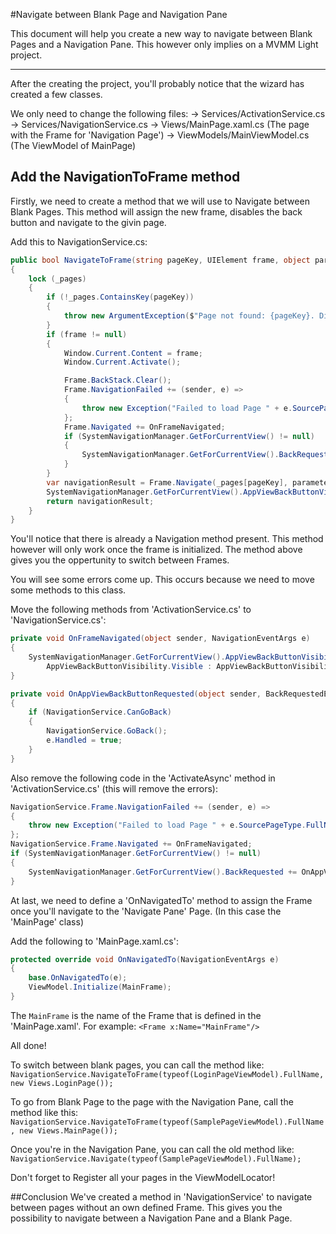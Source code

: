 #Navigate between Blank Page and Navigation Pane

This document will help you create a new way to navigate between Blank Pages and a Navigation Pane. 
This however only implies on a MVMM Light project.

---------------------------------------------------------

After the creating the project, you'll probably notice that the wizard has created a few classes.

We only need to change the following files:
-> Services/ActivationService.cs
-> Services/NavigationService.cs
-> Views/MainPage.xaml.cs (The page with the Frame for 'Navigation Page')
-> ViewModels/MainViewModel.cs (The ViewModel of MainPage)


## Add the NavigationToFrame method 
Firstly, we need to create a method that we will use to Navigate between Blank Pages.
This method will assign the new frame, disables the back button and navigate to the givin page. 

Add this to NavigationService.cs:
```csharp
public bool NavigateToFrame(string pageKey, UIElement frame, object parameter = null, NavigationTransitionInfo infoOverride = null)
{
	lock (_pages)
	{
		if (!_pages.ContainsKey(pageKey))
		{
			throw new ArgumentException($"Page not found: {pageKey}. Did you forget to call NavigationService.Configure?", "pagekey");
		}
		if (frame != null)
		{
			Window.Current.Content = frame;
			Window.Current.Activate();

			Frame.BackStack.Clear();
			Frame.NavigationFailed += (sender, e) =>
			{
				throw new Exception("Failed to load Page " + e.SourcePageType.FullName);
			};
			Frame.Navigated += OnFrameNavigated;
			if (SystemNavigationManager.GetForCurrentView() != null)
			{
				SystemNavigationManager.GetForCurrentView().BackRequested += OnAppViewBackButtonRequested;
			}
		}
		var navigationResult = Frame.Navigate(_pages[pageKey], parameter, infoOverride);
		SystemNavigationManager.GetForCurrentView().AppViewBackButtonVisibility = AppViewBackButtonVisibility.Collapsed;
		return navigationResult;
	}
}
```

You'll notice that there is already a Navigation method present. This method however will only work once the frame is initialized. 
The method above gives you the oppertunity to switch between Frames.

You will see some errors come up. This occurs because we need to move some methods to this class.

Move the following methods from 'ActivationService.cs' to 'NavigationService.cs':
```csharp
private void OnFrameNavigated(object sender, NavigationEventArgs e)
{
	SystemNavigationManager.GetForCurrentView().AppViewBackButtonVisibility = (NavigationService.CanGoBack) ?
		AppViewBackButtonVisibility.Visible : AppViewBackButtonVisibility.Collapsed;
}

private void OnAppViewBackButtonRequested(object sender, BackRequestedEventArgs e)
{
	if (NavigationService.CanGoBack)
	{
		NavigationService.GoBack();
		e.Handled = true;
	}
}
```

Also remove the following code in the 'ActivateAsync' method in 'ActivationService.cs' (this will remove the errors):

```csharp
NavigationService.Frame.NavigationFailed += (sender, e) =>
{
	throw new Exception("Failed to load Page " + e.SourcePageType.FullName);
};
NavigationService.Frame.Navigated += OnFrameNavigated;
if (SystemNavigationManager.GetForCurrentView() != null)
{
	SystemNavigationManager.GetForCurrentView().BackRequested += OnAppViewBackButtonRequested;
}
```

At last, we need to define a 'OnNavigatedTo' method to assign the Frame once you'll navigate to the 'Navigate Pane' Page. (In this case the 'MainPage' class)

Add the following to 'MainPage.xaml.cs':
```csharp
protected override void OnNavigatedTo(NavigationEventArgs e)
{
	base.OnNavigatedTo(e);
	ViewModel.Initialize(MainFrame);
}
```

The `MainFrame` is the name of the Frame that is defined in the 'MainPage.xaml'. For example: `<Frame x:Name="MainFrame"/>`

All done!

To switch between blank pages, you can call the method like: 
	`NavigationService.NavigateToFrame(typeof(LoginPageViewModel).FullName, new Views.LoginPage());`

To go from Blank Page to the page with the Navigation Pane, call the method like this: 
	`NavigationService.NavigateToFrame(typeof(SamplePageViewModel).FullName, new Views.MainPage());`

Once you're in the Navigation Pane, you can call the old method like: 
	`NavigationService.Navigate(typeof(SamplePageViewModel).FullName);`

Don't forget to Register all your pages in the ViewModelLocator!

##Conclusion
We've created a method in 'NavigationService' to navigate between pages without an own defined Frame.
This gives you the possibility to navigate between a Navigation Pane and a Blank Page.
